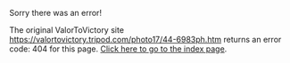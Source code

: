 

Sorry there was an error!

The original ValorToVictory site https://valortovictory.tripod.com/photo17/44-6983ph.htm returns an error code: 404 for this page. [Click here to go to the index page](../index.md).